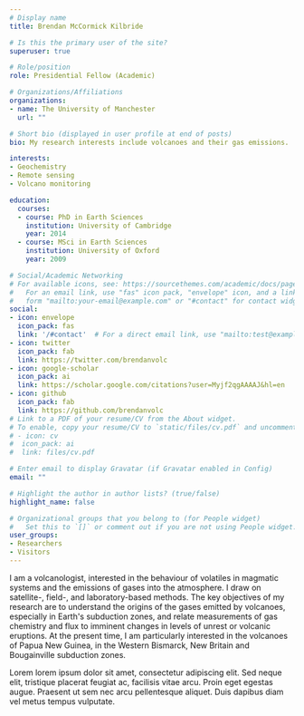 ```yaml
---
# Display name
title: Brendan McCormick Kilbride

# Is this the primary user of the site?
superuser: true

# Role/position
role: Presidential Fellow (Academic)

# Organizations/Affiliations
organizations:
- name: The University of Manchester
  url: ""

# Short bio (displayed in user profile at end of posts)
bio: My research interests include volcanoes and their gas emissions.

interests:
- Geochemistry
- Remote sensing
- Volcano monitoring

education:
  courses:
  - course: PhD in Earth Sciences
    institution: University of Cambridge
    year: 2014
  - course: MSci in Earth Sciences
    institution: University of Oxford
    year: 2009

# Social/Academic Networking
# For available icons, see: https://sourcethemes.com/academic/docs/page-builder/#icons
#   For an email link, use "fas" icon pack, "envelope" icon, and a link in the
#   form "mailto:your-email@example.com" or "#contact" for contact widget.
social:
- icon: envelope
  icon_pack: fas
  link: '/#contact'  # For a direct email link, use "mailto:test@example.org".
- icon: twitter
  icon_pack: fab
  link: https://twitter.com/brendanvolc
- icon: google-scholar
  icon_pack: ai
  link: https://scholar.google.com/citations?user=Myjf2qgAAAAJ&hl=en
- icon: github
  icon_pack: fab
  link: https://github.com/brendanvolc
# Link to a PDF of your resume/CV from the About widget.
# To enable, copy your resume/CV to `static/files/cv.pdf` and uncomment the lines below.
# - icon: cv
#  icon_pack: ai
#  link: files/cv.pdf

# Enter email to display Gravatar (if Gravatar enabled in Config)
email: ""

# Highlight the author in author lists? (true/false)
highlight_name: false

# Organizational groups that you belong to (for People widget)
#   Set this to `[]` or comment out if you are not using People widget.
user_groups:
- Researchers
- Visitors
---
```


I am a volcanologist, interested in the behaviour of volatiles in magmatic systems and the emissions of gases into the atmosphere. I draw on satellite-, field-, and laboratory-based methods. The key objectives of my research are to understand the origins of the gases emitted by volcanoes, especially in Earth's subduction zones, and relate measurements of gas chemistry and flux to imminent changes in levels of unrest or volcanic eruptions. At the present time, I am particularly interested in the volcanoes of Papua New Guinea, in the Western Bismarck, New Britain and Bougainville subduction zones.

Lorem lorem ipsum dolor sit amet, consectetur adipiscing elit. Sed neque elit, tristique placerat feugiat ac, facilisis vitae arcu. Proin eget egestas augue. Praesent ut sem nec arcu pellentesque aliquet. Duis dapibus diam vel metus tempus vulputate.
